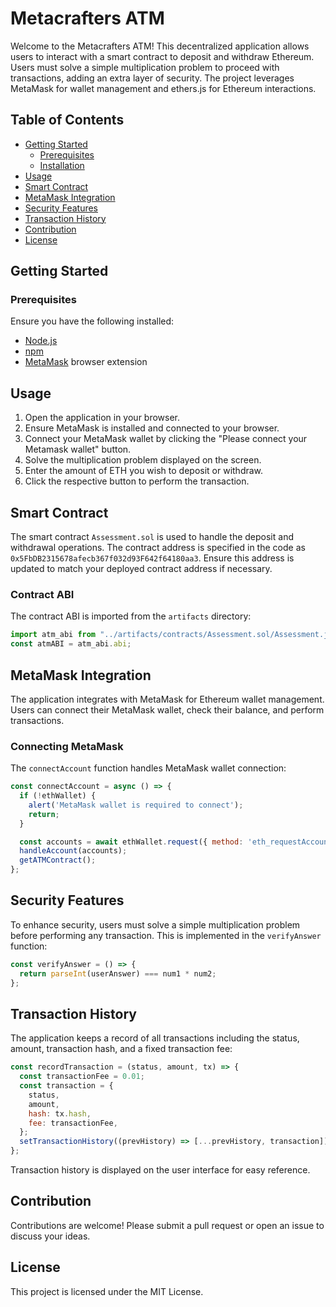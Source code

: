 # Metacrafters ATM

Welcome to the Metacrafters ATM! This decentralized application allows users to interact with a smart contract to deposit and withdraw Ethereum. Users must solve a simple multiplication problem to proceed with transactions, adding an extra layer of security. The project leverages MetaMask for wallet management and ethers.js for Ethereum interactions.

## Table of Contents
- [Getting Started](#getting-started)
  - [Prerequisites](#prerequisites)
  - [Installation](#installation)
- [Usage](#usage)
- [Smart Contract](#smart-contract)
- [MetaMask Integration](#metamask-integration)
- [Security Features](#security-features)
- [Transaction History](#transaction-history)
- [Contribution](#contribution)
- [License](#license)

## Getting Started

### Prerequisites
Ensure you have the following installed:
- [Node.js](https://nodejs.org/)
- [npm](https://www.npmjs.com/)
- [MetaMask](https://metamask.io/) browser extension


## Usage
1. Open the application in your browser.
2. Ensure MetaMask is installed and connected to your browser.
3. Connect your MetaMask wallet by clicking the "Please connect your Metamask wallet" button.
4. Solve the multiplication problem displayed on the screen.
5. Enter the amount of ETH you wish to deposit or withdraw.
6. Click the respective button to perform the transaction.

## Smart Contract
The smart contract `Assessment.sol` is used to handle the deposit and withdrawal operations. The contract address is specified in the code as `0x5FbDB2315678afecb367f032d93F642f64180aa3`. Ensure this address is updated to match your deployed contract address if necessary.

### Contract ABI
The contract ABI is imported from the `artifacts` directory:
```javascript
import atm_abi from "../artifacts/contracts/Assessment.sol/Assessment.json";
const atmABI = atm_abi.abi;
```

## MetaMask Integration
The application integrates with MetaMask for Ethereum wallet management. Users can connect their MetaMask wallet, check their balance, and perform transactions.

### Connecting MetaMask
The `connectAccount` function handles MetaMask wallet connection:
```javascript
const connectAccount = async () => {
  if (!ethWallet) {
    alert('MetaMask wallet is required to connect');
    return;
  }

  const accounts = await ethWallet.request({ method: 'eth_requestAccounts' });
  handleAccount(accounts);
  getATMContract();
};
```

## Security Features
To enhance security, users must solve a simple multiplication problem before performing any transaction. This is implemented in the `verifyAnswer` function:
```javascript
const verifyAnswer = () => {
  return parseInt(userAnswer) === num1 * num2;
};
```

## Transaction History
The application keeps a record of all transactions including the status, amount, transaction hash, and a fixed transaction fee:
```javascript
const recordTransaction = (status, amount, tx) => {
  const transactionFee = 0.01;
  const transaction = {
    status,
    amount,
    hash: tx.hash,
    fee: transactionFee,
  };
  setTransactionHistory((prevHistory) => [...prevHistory, transaction]);
};
```

Transaction history is displayed on the user interface for easy reference.

## Contribution
Contributions are welcome! Please submit a pull request or open an issue to discuss your ideas.

## License
This project is licensed under the MIT License.
